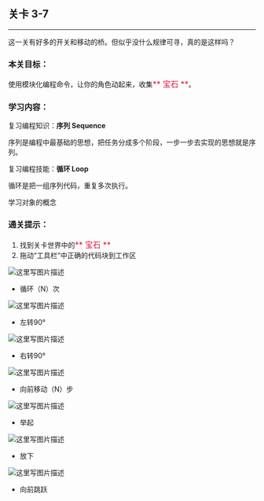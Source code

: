 ## 关卡 3-7

------
这一关有好多的开关和移动的桥。但似乎没什么规律可寻，真的是这样吗？

### 本关目标：
使用模块化编程命令，让你的角色动起来，收集<font color=#DC143C size=3>** 宝石 **</font>。

### 学习内容：
复习编程知识：**序列 Sequence**

序列是编程中最基础的思想，把任务分成多个阶段，一步一步去实现的思想就是序列。

复习编程技能：**循环 Loop**

循环是把一组序列代码，重复多次执行。

学习对象的概念

### 通关提示：
1. 找到关卡世界中的<font color=#DC143C size=3>** 宝石 **</font>
2. 拖动“工具栏”中正确的代码块到工作区
 
 ![这里写图片描述](scene/image/repeat_times.png)
 - 循环（N）次
 
 ![这里写图片描述](scene/image/turn_left.png)
 - 左转90°
 
 ![这里写图片描述](scene/image/turn_right.png)
 - 右转90°
 
 ![这里写图片描述](scene/image/move_forward.png)
 - 向前移动（N）步
  
 ![这里写图片描述](scene/image/cmd_lift_up.png)
 - 举起
 
 ![这里写图片描述](scene/image/cmd_put_down.png)
 - 放下
 
 ![这里写图片描述](scene/image/jump_forward.png)
 - 向前跳跃
 